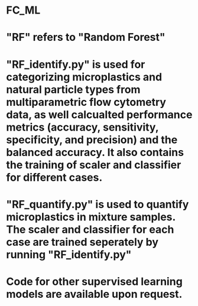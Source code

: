 # FC_ML
# "RF" refers to "Random Forest"
# "RF_identify.py" is used for categorizing microplastics and natural particle types from multiparametric flow cytometry data, as well calcualted performance metrics (accuracy, sensitivity, specificity, and precision) and the balanced accuracy. It also contains the training of scaler and classifier for different cases.
# "RF_quantify.py" is used to quantify microplastics in mixture samples. The scaler and classifier for each case are trained seperately by running "RF_identify.py" 
# Code for other supervised learning models are available upon request.
